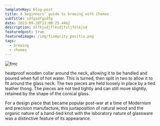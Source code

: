```yaml
---
templateKey: blog-post
title: A beginners’ guide to brewing with Chemex
subTitle: sdfgsdfgsdfg
date: 2023-09-28T13:08:25.446Z
description: älfkjsdjflksdjfsljfölkjsd
featuredpost: true
featuredimage: /img/fixmycity_positiv.png
tags:
  - brewing
  - chemex
---
```

![fmc](/img/fixmycity_positiv.png "logo")

heatproof wooden collar around the neck, allowing it to be handled and poured when full of hot water. This is turned, then split in two to allow it to fit around the glass neck. The two pieces are held loosely in place by a tied leather thong. The pieces are not tied tightly and can still move slightly, retained by the shape of the conical glass.

For a design piece that became popular post-war at a time of Modernism and precision manufacture, this juxtaposition of natural wood and the organic nature of a hand-tied knot with the laboratory nature of glassware was a distinctive feature of its appearance.